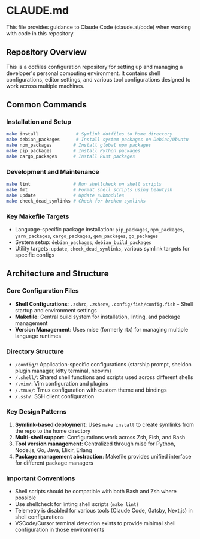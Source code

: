 # CLAUDE.md

This file provides guidance to Claude Code (claude.ai/code) when working with code in this repository.

## Repository Overview

This is a dotfiles configuration repository for setting up and managing a developer's personal computing environment. It contains shell configurations, editor settings, and various tool configurations designed to work across multiple machines.

## Common Commands

### Installation and Setup
```bash
make install              # Symlink dotfiles to home directory
make debian_packages      # Install system packages on Debian/Ubuntu
make npm_packages        # Install global npm packages
make pip_packages        # Install Python packages
make cargo_packages      # Install Rust packages
```

### Development and Maintenance
```bash
make lint                # Run shellcheck on shell scripts
make fmt                 # Format shell scripts using beautysh
make update              # Update submodules
make check_dead_symlinks # Check for broken symlinks
```

### Key Makefile Targets
- Language-specific package installation: `pip_packages`, `npm_packages`, `yarn_packages`, `cargo_packages`, `gem_packages`, `go_packages`
- System setup: `debian_packages`, `debian_build_packages`
- Utility targets: `update`, `check_dead_symlinks`, various symlink targets for specific configs

## Architecture and Structure

### Core Configuration Files
- **Shell Configurations**: `.zshrc`, `.zshenv`, `.config/fish/config.fish` - Shell startup and environment settings
- **Makefile**: Central build system for installation, linting, and package management
- **Version Management**: Uses mise (formerly rtx) for managing multiple language runtimes

### Directory Structure
- `/config/`: Application-specific configurations (starship prompt, sheldon plugin manager, kitty terminal, neovim)
- `/.shell/`: Shared shell functions and scripts used across different shells
- `/.vim/`: Vim configuration and plugins
- `/.tmux/`: Tmux configuration with custom theme and bindings
- `/.ssh/`: SSH client configuration

### Key Design Patterns
1. **Symlink-based deployment**: Uses `make install` to create symlinks from the repo to the home directory
2. **Multi-shell support**: Configurations work across Zsh, Fish, and Bash
3. **Tool version management**: Centralized through mise for Python, Node.js, Go, Java, Elixir, Erlang
4. **Package management abstraction**: Makefile provides unified interface for different package managers

### Important Conventions
- Shell scripts should be compatible with both Bash and Zsh where possible
- Use shellcheck for linting shell scripts (`make lint`)
- Telemetry is disabled for various tools (Claude Code, Gatsby, Next.js) in shell configurations
- VSCode/Cursor terminal detection exists to provide minimal shell configuration in those environments